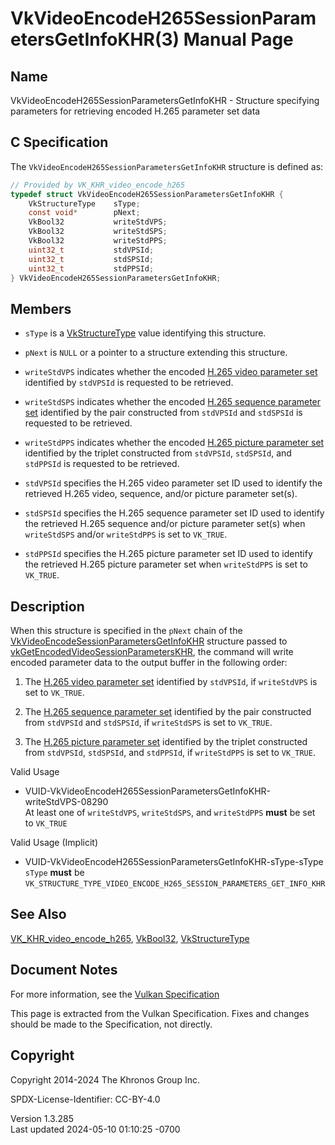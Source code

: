 # VkVideoEncodeH265SessionParametersGetInfoKHR(3) Manual Page

## Name

VkVideoEncodeH265SessionParametersGetInfoKHR - Structure specifying
parameters for retrieving encoded H.265 parameter set data



## <a href="#_c_specification" class="anchor"></a>C Specification

The `VkVideoEncodeH265SessionParametersGetInfoKHR` structure is defined
as:

``` c
// Provided by VK_KHR_video_encode_h265
typedef struct VkVideoEncodeH265SessionParametersGetInfoKHR {
    VkStructureType    sType;
    const void*        pNext;
    VkBool32           writeStdVPS;
    VkBool32           writeStdSPS;
    VkBool32           writeStdPPS;
    uint32_t           stdVPSId;
    uint32_t           stdSPSId;
    uint32_t           stdPPSId;
} VkVideoEncodeH265SessionParametersGetInfoKHR;
```

## <a href="#_members" class="anchor"></a>Members

- `sType` is a [VkStructureType](https://registry.khronos.org/vulkan/specs/1.3-extensions/man/html/VkStructureType.html) value identifying
  this structure.

- `pNext` is `NULL` or a pointer to a structure extending this
  structure.

- `writeStdVPS` indicates whether the encoded <a
  href="https://registry.khronos.org/vulkan/specs/1.3-extensions/html/vkspec.html#encode-h265-vps"
  target="_blank" rel="noopener">H.265 video parameter set</a>
  identified by `stdVPSId` is requested to be retrieved.

- `writeStdSPS` indicates whether the encoded <a
  href="https://registry.khronos.org/vulkan/specs/1.3-extensions/html/vkspec.html#encode-h265-sps"
  target="_blank" rel="noopener">H.265 sequence parameter set</a>
  identified by the pair constructed from `stdVPSId` and `stdSPSId` is
  requested to be retrieved.

- `writeStdPPS` indicates whether the encoded <a
  href="https://registry.khronos.org/vulkan/specs/1.3-extensions/html/vkspec.html#encode-h265-pps"
  target="_blank" rel="noopener">H.265 picture parameter set</a>
  identified by the triplet constructed from `stdVPSId`, `stdSPSId`, and
  `stdPPSId` is requested to be retrieved.

- `stdVPSId` specifies the H.265 video parameter set ID used to identify
  the retrieved H.265 video, sequence, and/or picture parameter set(s).

- `stdSPSId` specifies the H.265 sequence parameter set ID used to
  identify the retrieved H.265 sequence and/or picture parameter set(s)
  when `writeStdSPS` and/or `writeStdPPS` is set to `VK_TRUE`.

- `stdPPSId` specifies the H.265 picture parameter set ID used to
  identify the retrieved H.265 picture parameter set when `writeStdPPS`
  is set to `VK_TRUE`.

## <a href="#_description" class="anchor"></a>Description

When this structure is specified in the `pNext` chain of the
[VkVideoEncodeSessionParametersGetInfoKHR](https://registry.khronos.org/vulkan/specs/1.3-extensions/man/html/VkVideoEncodeSessionParametersGetInfoKHR.html)
structure passed to
[vkGetEncodedVideoSessionParametersKHR](https://registry.khronos.org/vulkan/specs/1.3-extensions/man/html/vkGetEncodedVideoSessionParametersKHR.html),
the command will write encoded parameter data to the output buffer in
the following order:

1.  The <a
    href="https://registry.khronos.org/vulkan/specs/1.3-extensions/html/vkspec.html#encode-h265-vps"
    target="_blank" rel="noopener">H.265 video parameter set</a>
    identified by `stdVPSId`, if `writeStdVPS` is set to `VK_TRUE`.

2.  The <a
    href="https://registry.khronos.org/vulkan/specs/1.3-extensions/html/vkspec.html#encode-h265-sps"
    target="_blank" rel="noopener">H.265 sequence parameter set</a>
    identified by the pair constructed from `stdVPSId` and `stdSPSId`,
    if `writeStdSPS` is set to `VK_TRUE`.

3.  The <a
    href="https://registry.khronos.org/vulkan/specs/1.3-extensions/html/vkspec.html#encode-h265-pps"
    target="_blank" rel="noopener">H.265 picture parameter set</a>
    identified by the triplet constructed from `stdVPSId`, `stdSPSId`,
    and `stdPPSId`, if `writeStdPPS` is set to `VK_TRUE`.

Valid Usage

- <a
  href="#VUID-VkVideoEncodeH265SessionParametersGetInfoKHR-writeStdVPS-08290"
  id="VUID-VkVideoEncodeH265SessionParametersGetInfoKHR-writeStdVPS-08290"></a>
  VUID-VkVideoEncodeH265SessionParametersGetInfoKHR-writeStdVPS-08290  
  At least one of `writeStdVPS`, `writeStdSPS`, and `writeStdPPS`
  **must** be set to `VK_TRUE`

Valid Usage (Implicit)

- <a href="#VUID-VkVideoEncodeH265SessionParametersGetInfoKHR-sType-sType"
  id="VUID-VkVideoEncodeH265SessionParametersGetInfoKHR-sType-sType"></a>
  VUID-VkVideoEncodeH265SessionParametersGetInfoKHR-sType-sType  
  `sType` **must** be
  `VK_STRUCTURE_TYPE_VIDEO_ENCODE_H265_SESSION_PARAMETERS_GET_INFO_KHR`

## <a href="#_see_also" class="anchor"></a>See Also

[VK_KHR_video_encode_h265](https://registry.khronos.org/vulkan/specs/1.3-extensions/man/html/VK_KHR_video_encode_h265.html),
[VkBool32](https://registry.khronos.org/vulkan/specs/1.3-extensions/man/html/VkBool32.html), [VkStructureType](https://registry.khronos.org/vulkan/specs/1.3-extensions/man/html/VkStructureType.html)

## <a href="#_document_notes" class="anchor"></a>Document Notes

For more information, see the <a
href="https://registry.khronos.org/vulkan/specs/1.3-extensions/html/vkspec.html#VkVideoEncodeH265SessionParametersGetInfoKHR"
target="_blank" rel="noopener">Vulkan Specification</a>

This page is extracted from the Vulkan Specification. Fixes and changes
should be made to the Specification, not directly.

## <a href="#_copyright" class="anchor"></a>Copyright

Copyright 2014-2024 The Khronos Group Inc.

SPDX-License-Identifier: CC-BY-4.0

Version 1.3.285  
Last updated 2024-05-10 01:10:25 -0700
